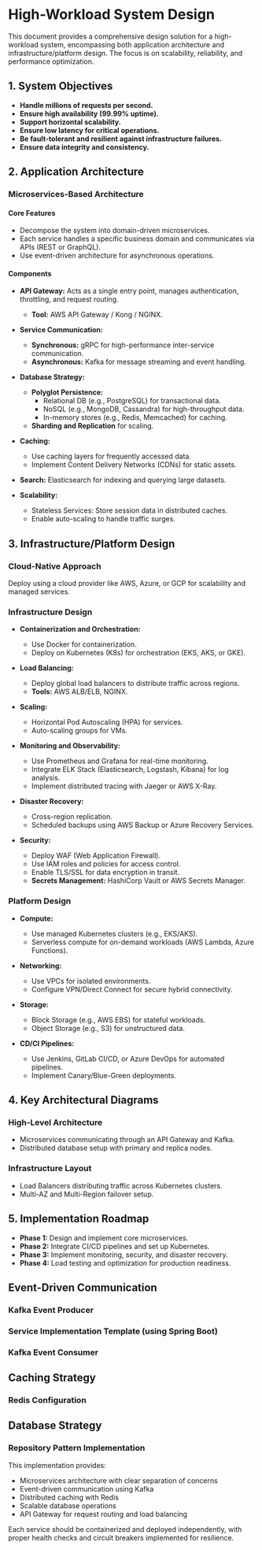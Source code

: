 # High-Workload System Design

This document provides a comprehensive design solution for a high-workload system, encompassing both application architecture and infrastructure/platform design. The focus is on scalability, reliability, and performance optimization.

## 1. System Objectives

- **Handle millions of requests per second.**
- **Ensure high availability (99.99% uptime).**
- **Support horizontal scalability.**
- **Ensure low latency for critical operations.**
- **Be fault-tolerant and resilient against infrastructure failures.**
- **Ensure data integrity and consistency.**

## 2. Application Architecture

### Microservices-Based Architecture

#### Core Features

- Decompose the system into domain-driven microservices.
- Each service handles a specific business domain and communicates via APIs (REST or GraphQL).
- Use event-driven architecture for asynchronous operations.

#### Components

- **API Gateway:** Acts as a single entry point, manages authentication, throttling, and request routing.
  - **Tool:** AWS API Gateway / Kong / NGINX.

- **Service Communication:**
  - **Synchronous:** gRPC for high-performance inter-service communication.
  - **Asynchronous:** Kafka for message streaming and event handling.

- **Database Strategy:**
  - **Polyglot Persistence:**
    - Relational DB (e.g., PostgreSQL) for transactional data.
    - NoSQL (e.g., MongoDB, Cassandra) for high-throughput data.
    - In-memory stores (e.g., Redis, Memcached) for caching.
  - **Sharding and Replication** for scaling.

- **Caching:**
  - Use caching layers for frequently accessed data.
  - Implement Content Delivery Networks (CDNs) for static assets.

- **Search:** Elasticsearch for indexing and querying large datasets.

- **Scalability:**
  - Stateless Services: Store session data in distributed caches.
  - Enable auto-scaling to handle traffic surges.

## 3. Infrastructure/Platform Design

### Cloud-Native Approach

Deploy using a cloud provider like AWS, Azure, or GCP for scalability and managed services.

### Infrastructure Design

- **Containerization and Orchestration:**
  - Use Docker for containerization.
  - Deploy on Kubernetes (K8s) for orchestration (EKS, AKS, or GKE).

- **Load Balancing:**
  - Deploy global load balancers to distribute traffic across regions.
  - **Tools:** AWS ALB/ELB, NGINX.

- **Scaling:**
  - Horizontal Pod Autoscaling (HPA) for services.
  - Auto-scaling groups for VMs.

- **Monitoring and Observability:**
  - Use Prometheus and Grafana for real-time monitoring.
  - Integrate ELK Stack (Elasticsearch, Logstash, Kibana) for log analysis.
  - Implement distributed tracing with Jaeger or AWS X-Ray.

- **Disaster Recovery:**
  - Cross-region replication.
  - Scheduled backups using AWS Backup or Azure Recovery Services.

- **Security:**
  - Deploy WAF (Web Application Firewall).
  - Use IAM roles and policies for access control.
  - Enable TLS/SSL for data encryption in transit.
  - **Secrets Management:** HashiCorp Vault or AWS Secrets Manager.

### Platform Design

- **Compute:**
  - Use managed Kubernetes clusters (e.g., EKS/AKS).
  - Serverless compute for on-demand workloads (AWS Lambda, Azure Functions).

- **Networking:**
  - Use VPCs for isolated environments.
  - Configure VPN/Direct Connect for secure hybrid connectivity.

- **Storage:**
  - Block Storage (e.g., AWS EBS) for stateful workloads.
  - Object Storage (e.g., S3) for unstructured data.

- **CD/CI Pipelines:**
  - Use Jenkins, GitLab CI/CD, or Azure DevOps for automated pipelines.
  - Implement Canary/Blue-Green deployments.

## 4. Key Architectural Diagrams

### High-Level Architecture

- Microservices communicating through an API Gateway and Kafka.
- Distributed database setup with primary and replica nodes.

### Infrastructure Layout

- Load Balancers distributing traffic across Kubernetes clusters.
- Multi-AZ and Multi-Region failover setup.

## 5. Implementation Roadmap

- **Phase 1:** Design and implement core microservices.
- **Phase 2:** Integrate CI/CD pipelines and set up Kubernetes.
- **Phase 3:** Implement monitoring, security, and disaster recovery.
- **Phase 4:** Load testing and optimization for production readiness.

## Event-Driven Communication

### Kafka Event Producer

### Service Implementation Template (using Spring Boot)

### Kafka Event Consumer

## Caching Strategy

### Redis Configuration

## Database Strategy

### Repository Pattern Implementation

This implementation provides:

- Microservices architecture with clear separation of concerns
- Event-driven communication using Kafka
- Distributed caching with Redis
- Scalable database operations
- API Gateway for request routing and load balancing

Each service should be containerized and deployed independently, with proper health checks and circuit breakers implemented for resilience.
